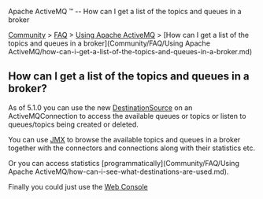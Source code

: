 Apache ActiveMQ ™ -- How can I get a list of the topics and queues in a broker 

[Community](community.md) > [FAQ](CommunityCommunity/Community/faq.md) > [Using Apache ActiveMQ](Community/FAQCommunity/FAQ/Community/FAQ/using-apache-activemq.md) > [How can I get a list of the topics and queues in a broker](Community/FAQ/Using Apache ActiveMQ/how-can-i-get-a-list-of-the-topics-and-queues-in-a-broker.md)


How can I get a list of the topics and queues in a broker?
----------------------------------------------------------

As of 5.1.0 you can use the new [DestinationSource](http://activemq.apache.org/maven/activemq-core/apidocs/org/apache/activemq/advisory/DestinationSource.html) on an ActiveMQConnection to access the available queues or topics or listen to queues/topics being created or deleted.

You can use [JMX](Features/jmx.md) to browse the available topics and queues in a broker together with the connectors and connections along with their statistics etc.

Or you can access statistics [programmatically](Community/FAQ/Using Apache ActiveMQ/how-can-i-see-what-destinations-are-used.md).

Finally you could just use the [Web Console](ToolsTools/Tools/web-console.md)

